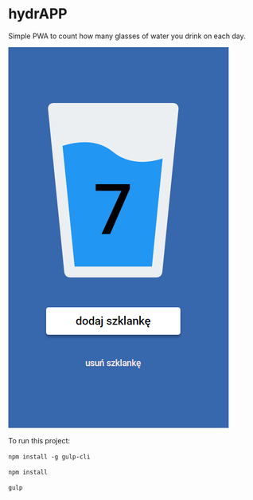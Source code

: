 # hydrAPP

Simple PWA to count how many glasses of water you drink on each day.

![Screen UI](./screenshot/screen_app.PNG)


To run this project:

`npm install -g gulp-cli`

`npm install`

`gulp`

